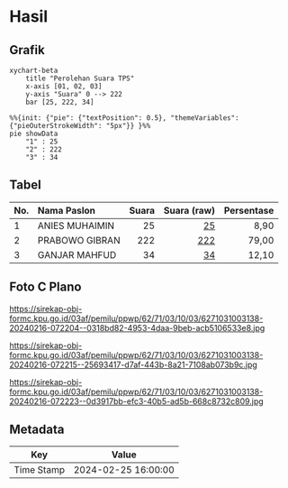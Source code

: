 # Hasil

## Grafik

```mermaid
xychart-beta
    title "Perolehan Suara TPS"
    x-axis [01, 02, 03]
    y-axis "Suara" 0 --> 222
    bar [25, 222, 34]
```

```mermaid
%%{init: {"pie": {"textPosition": 0.5}, "themeVariables": {"pieOuterStrokeWidth": "5px"}} }%%
pie showData
    "1" : 25
    "2" : 222
    "3" : 34
```

## Tabel

| No. | Nama Paslon    | Suara | Suara (raw) | Persentase |
|:--- |:-------------- | -----:| -----------:| ----------:|
| 1   | ANIES MUHAIMIN | 25    | [25][p-1]   | 8,90       |
| 2   | PRABOWO GIBRAN | 222   | [222][p-2]  | 79,00      |
| 3   | GANJAR MAHFUD  | 34    | [34][p-3]   | 12,10      |


[p-1]: https://github.com/gigit-pemilu/pemilu-2024-62-kalimantan-tengah/blob/main/pilpres/hitung-suara/sub/62-kalimantan-tengah/sub/71-kota-palangkaraya/sub/03-jekan-raya/sub/1003-bukit-tunggal/sub/138-tps/sub/paslon-1.txt
[p-2]: https://github.com/gigit-pemilu/pemilu-2024-62-kalimantan-tengah/blob/main/pilpres/hitung-suara/sub/62-kalimantan-tengah/sub/71-kota-palangkaraya/sub/03-jekan-raya/sub/1003-bukit-tunggal/sub/138-tps/sub/paslon-2.txt
[p-3]: https://github.com/gigit-pemilu/pemilu-2024-62-kalimantan-tengah/blob/main/pilpres/hitung-suara/sub/62-kalimantan-tengah/sub/71-kota-palangkaraya/sub/03-jekan-raya/sub/1003-bukit-tunggal/sub/138-tps/sub/paslon-3.txt

## Foto C Plano

https://sirekap-obj-formc.kpu.go.id/03af/pemilu/ppwp/62/71/03/10/03/6271031003138-20240216-072204--0318bd82-4953-4daa-9beb-acb5106533e8.jpg

https://sirekap-obj-formc.kpu.go.id/03af/pemilu/ppwp/62/71/03/10/03/6271031003138-20240216-072215--25693417-d7af-443b-8a21-7108ab073b9c.jpg

https://sirekap-obj-formc.kpu.go.id/03af/pemilu/ppwp/62/71/03/10/03/6271031003138-20240216-072223--0d3917bb-efc3-40b5-ad5b-668c8732c809.jpg


## Metadata

| Key        | Value               |
| ---------- | ------------------- |
| Time Stamp | 2024-02-25 16:00:00 |



